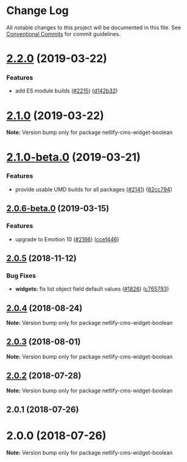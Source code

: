 # Change Log

All notable changes to this project will be documented in this file.
See [Conventional Commits](https://conventionalcommits.org) for commit guidelines.

# [2.2.0](https://github.com/netlify/netlify-cms/tree/master/packages/netlify-cms-widget-boolean/compare/netlify-cms-widget-boolean@2.1.0...netlify-cms-widget-boolean@2.2.0) (2019-03-22)


### Features

* add ES module builds ([#2215](https://github.com/netlify/netlify-cms/tree/master/packages/netlify-cms-widget-boolean/issues/2215)) ([d142b32](https://github.com/netlify/netlify-cms/tree/master/packages/netlify-cms-widget-boolean/commit/d142b32))





# [2.1.0](https://github.com/netlify/netlify-cms/tree/master/packages/netlify-cms-widget-boolean/compare/netlify-cms-widget-boolean@2.1.0-beta.0...netlify-cms-widget-boolean@2.1.0) (2019-03-22)

**Note:** Version bump only for package netlify-cms-widget-boolean





# [2.1.0-beta.0](https://github.com/netlify/netlify-cms/tree/master/packages/netlify-cms-widget-boolean/compare/netlify-cms-widget-boolean@2.0.6-beta.0...netlify-cms-widget-boolean@2.1.0-beta.0) (2019-03-21)


### Features

* provide usable UMD builds for all packages ([#2141](https://github.com/netlify/netlify-cms/tree/master/packages/netlify-cms-widget-boolean/issues/2141)) ([82cc794](https://github.com/netlify/netlify-cms/tree/master/packages/netlify-cms-widget-boolean/commit/82cc794))





## [2.0.6-beta.0](https://github.com/netlify/netlify-cms/tree/master/packages/netlify-cms-widget-boolean/compare/netlify-cms-widget-boolean@2.0.5...netlify-cms-widget-boolean@2.0.6-beta.0) (2019-03-15)


### Features

* upgrade to Emotion 10 ([#2166](https://github.com/netlify/netlify-cms/tree/master/packages/netlify-cms-widget-boolean/issues/2166)) ([ccef446](https://github.com/netlify/netlify-cms/tree/master/packages/netlify-cms-widget-boolean/commit/ccef446))





## [2.0.5](https://github.com/netlify/netlify-cms/tree/master/packages/netlify-cms-widget-boolean/compare/netlify-cms-widget-boolean@2.0.4...netlify-cms-widget-boolean@2.0.5) (2018-11-12)


### Bug Fixes

* **widgets:** fix list object field default values ([#1826](https://github.com/netlify/netlify-cms/tree/master/packages/netlify-cms-widget-boolean/issues/1826)) ([c765793](https://github.com/netlify/netlify-cms/tree/master/packages/netlify-cms-widget-boolean/commit/c765793))





<a name="2.0.4"></a>
## [2.0.4](https://github.com/netlify/netlify-cms/tree/master/packages/netlify-cms-widget-boolean/compare/netlify-cms-widget-boolean@2.0.3...netlify-cms-widget-boolean@2.0.4) (2018-08-24)




**Note:** Version bump only for package netlify-cms-widget-boolean

<a name="2.0.3"></a>
## [2.0.3](https://github.com/netlify/netlify-cms/tree/master/packages/netlify-cms-widget-boolean/compare/netlify-cms-widget-boolean@2.0.2...netlify-cms-widget-boolean@2.0.3) (2018-08-01)




**Note:** Version bump only for package netlify-cms-widget-boolean

<a name="2.0.2"></a>
## [2.0.2](https://github.com/netlify/netlify-cms/tree/master/packages/netlify-cms-widget-boolean/compare/netlify-cms-widget-boolean@2.0.1...netlify-cms-widget-boolean@2.0.2) (2018-07-28)




**Note:** Version bump only for package netlify-cms-widget-boolean

<a name="2.0.1"></a>
## 2.0.1 (2018-07-26)



<a name="2.0.0"></a>
# 2.0.0 (2018-07-26)




**Note:** Version bump only for package netlify-cms-widget-boolean
